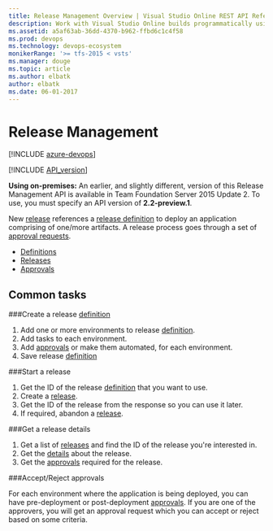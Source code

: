 ```yaml
---
title: Release Management Overview | Visual Studio Online REST API Reference
description: Work with Visual Studio Online builds programmatically using the REST APIs.
ms.assetid: a5af63ab-36dd-4370-b962-ffbd6c1c4f58
ms.prod: devops
ms.technology: devops-ecosystem
monikerRange: '>= tfs-2015 < vsts'
ms.manager: douge
ms.topic: article
ms.author: elbatk
author: elbatk
ms.date: 06-01-2017
---
```


# Release Management

[!INCLUDE [azure-devops](../_data/azure-devops-message.md)]

[!INCLUDE [API_version](../_data/version3-preview1.md)]

**Using on-premises:** An earlier, and slightly different, version of this Release Management API is available in Team Foundation Server 2015 Update 2. To use, you must specify an API version of **2.2-preview.1**.

New [release](./releases.md) references a [release definition](./definitions.md) to deploy an application comprising of one/more artifacts.
A release process goes through a set of [approval requests](./approvals.md).

* [Definitions](./definitions.md)
* [Releases](./releases.md)
* [Approvals](./approvals.md)

## Common tasks

###Create a release [definition](./definitions.md)

1. Add one or more environments to release [definition](./definitions.md).
2. Add tasks to each environment.
3. Add [approvals](./approvals.md) or make them automated, for each environment.
4. Save release [definition](./definitions.md)

###Start a release

1. Get the ID of the release [definition](./definitions.md) that you want to use.
3. Create a [release](./releases.md).
3. Get the ID of the release from the response so you can use it later.
4. If required, abandon a [release](./releases.md).

###Get a release details

1. Get a list of [releases](./releases.md) and find the ID of the release you're interested in.
2. Get the [details](./releases.md#getreleasedetails) about the release.
4. Get the [approvals](./approvals.md) required for the release.

###Accept/Reject approvals

For each environment where the application is being deployed, you can have pre-deployment or post-deployment [approvals](./approvals.md). If you are one of the approvers, you will get an approval request which you can accept or reject based on some criteria.